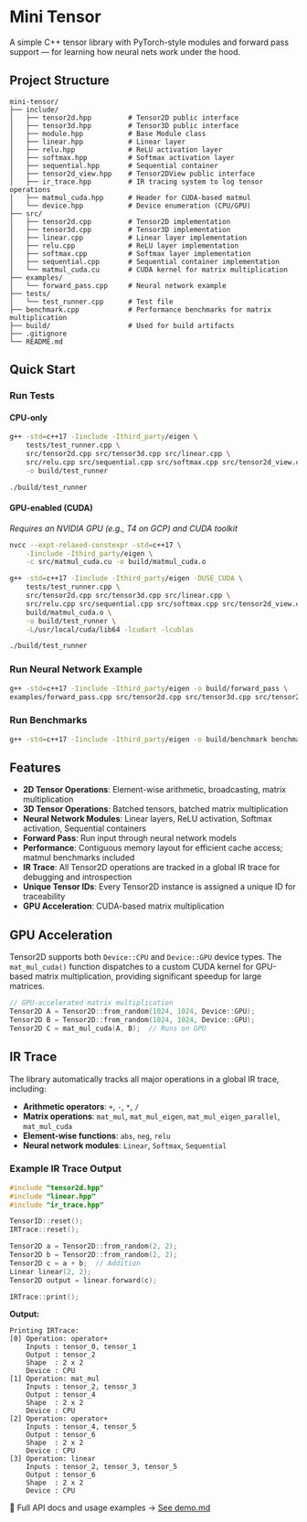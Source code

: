 # Mini Tensor

A simple C++ tensor library with PyTorch-style modules and forward pass support — for learning how neural nets work under the hood.

## Project Structure

```
mini-tensor/
├── include/
│   ├── tensor2d.hpp         # Tensor2D public interface
│   ├── tensor3d.hpp         # Tensor3D public interface
│   ├── module.hpp           # Base Module class
│   ├── linear.hpp           # Linear layer
│   ├── relu.hpp             # ReLU activation layer
│   ├── softmax.hpp          # Softmax activation layer
│   ├── sequential.hpp       # Sequential container
│   ├── tensor2d_view.hpp    # Tensor2DView public interface
│   ├── ir_trace.hpp         # IR tracing system to log tensor operations
│   ├── matmul_cuda.hpp      # Header for CUDA-based matmul
│   └── device.hpp           # Device enumeration (CPU/GPU)
├── src/
│   ├── tensor2d.cpp         # Tensor2D implementation
│   ├── tensor3d.cpp         # Tensor3D implementation
│   ├── linear.cpp           # Linear layer implementation
│   ├── relu.cpp             # ReLU layer implementation
│   ├── softmax.cpp          # Softmax layer implementation
│   ├── sequential.cpp       # Sequential container implementation
│   └── matmul_cuda.cu       # CUDA kernel for matrix multiplication
├── examples/
│   └── forward_pass.cpp     # Neural network example
├── tests/
│   └── test_runner.cpp      # Test file
├── benchmark.cpp            # Performance benchmarks for matrix multiplication
├── build/                   # Used for build artifacts
├── .gitignore
└── README.md
```

## Quick Start

### Run Tests

#### CPU-only
```bash
g++ -std=c++17 -Iinclude -Ithird_party/eigen \
    tests/test_runner.cpp \
    src/tensor2d.cpp src/tensor3d.cpp src/linear.cpp \
    src/relu.cpp src/sequential.cpp src/softmax.cpp src/tensor2d_view.cpp \
    -o build/test_runner

./build/test_runner
```

#### GPU-enabled (CUDA)
*Requires an NVIDIA GPU (e.g., T4 on GCP) and CUDA toolkit*

```bash
nvcc --expt-relaxed-constexpr -std=c++17 \
    -Iinclude -Ithird_party/eigen \
    -c src/matmul_cuda.cu -o build/matmul_cuda.o

g++ -std=c++17 -Iinclude -Ithird_party/eigen -DUSE_CUDA \
    tests/test_runner.cpp \
    src/tensor2d.cpp src/tensor3d.cpp src/linear.cpp \
    src/relu.cpp src/sequential.cpp src/softmax.cpp src/tensor2d_view.cpp \
    build/matmul_cuda.o \
    -o build/test_runner \
    -L/usr/local/cuda/lib64 -lcudart -lcublas

./build/test_runner
```

### Run Neural Network Example
```bash
g++ -std=c++17 -Iinclude -Ithird_party/eigen -o build/forward_pass \
examples/forward_pass.cpp src/tensor2d.cpp src/tensor3d.cpp src/tensor2d_view.cpp src/linear.cpp src/relu.cpp src/softmax.cpp src/sequential.cpp && ./build/forward_pass
```

### Run Benchmarks
```bash
g++ -std=c++17 -Iinclude -Ithird_party/eigen -o build/benchmark benchmark.cpp src/tensor2d.cpp src/tensor3d.cpp && ./build/benchmark
```

## Features

- **2D Tensor Operations**: Element-wise arithmetic, broadcasting, matrix multiplication
- **3D Tensor Operations**: Batched tensors, batched matrix multiplication
- **Neural Network Modules**: Linear layers, ReLU activation, Softmax activation, Sequential containers
- **Forward Pass**: Run input through neural network models
- **Performance**: Contiguous memory layout for efficient cache access; matmul benchmarks included
- **IR Trace**: All Tensor2D operations are tracked in a global IR trace for debugging and introspection
- **Unique Tensor IDs**: Every Tensor2D instance is assigned a unique ID for traceability
- **GPU Acceleration**: CUDA-based matrix multiplication

## GPU Acceleration

Tensor2D supports both `Device::CPU` and `Device::GPU` device types. The `mat_mul_cuda()` function dispatches to a custom CUDA kernel for GPU-based matrix multiplication, providing significant speedup for large matrices.

```cpp
// GPU-accelerated matrix multiplication
Tensor2D A = Tensor2D::from_random(1024, 1024, Device::GPU);
Tensor2D B = Tensor2D::from_random(1024, 1024, Device::GPU);
Tensor2D C = mat_mul_cuda(A, B);  // Runs on GPU
```

## IR Trace

The library automatically tracks all major operations in a global IR trace, including:
- **Arithmetic operators**: `+`, `-`, `*`, `/`
- **Matrix operations**: `mat_mul`, `mat_mul_eigen`, `mat_mul_eigen_parallel`, `mat_mul_cuda`
- **Element-wise functions**: `abs`, `neg`, `relu`
- **Neural network modules**: `Linear`, `Softmax`, `Sequential`

### Example IR Trace Output

```cpp
#include "tensor2d.hpp"
#include "linear.hpp"
#include "ir_trace.hpp"

TensorID::reset();
IRTrace::reset();

Tensor2D a = Tensor2D::from_random(2, 2);
Tensor2D b = Tensor2D::from_random(2, 2);
Tensor2D c = a + b;  // Addition
Linear linear(2, 2);
Tensor2D output = linear.forward(c);

IRTrace::print();
```

**Output:**
```text
Printing IRTrace:
[0] Operation: operator+
    Inputs : tensor_0, tensor_1
    Output : tensor_2
    Shape  : 2 x 2
    Device : CPU
[1] Operation: mat_mul
    Inputs : tensor_2, tensor_3
    Output : tensor_4
    Shape  : 2 x 2
    Device : CPU
[2] Operation: operator+
    Inputs : tensor_4, tensor_5
    Output : tensor_6
    Shape  : 2 x 2
    Device : CPU
[3] Operation: linear
    Inputs : tensor_2, tensor_3, tensor_5
    Output : tensor_6
    Shape  : 2 x 2
    Device : CPU
```

📖 Full API docs and usage examples → [See demo.md](demo.md)